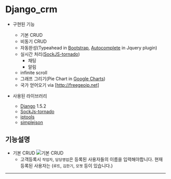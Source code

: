 Django_crm
==========

* 구현된 기능
  * 기본 CRUD
  * 비동기 CRUD
  * 자동완성(Typeahead in [Bootstrap][], [Autocomplete] in Jquery plugin)
  * 실시간 처리([SockJS-tornado])
      * 채팅
      * 알림
  * infinite scroll
  * 그래프 그리기(Pie Chart in [Google Charts])
  * 국가 얻어오기 via [http://freegeoip.net]

* 사용된 라이브러리
    * [Django](https://www.djangoproject.com) 1.5.2
    * [SockJs-tornado](https://github.com/mrjoes/sockjs-tornado)
    * [iptools](https://github.com/bd808/python-iptools)
    * [simplejson](http://simplejson.readthedocs.org/)

기능설명
--------
* 기본 CRUD
![기본 CRUD](http://img.naver.net/static/www/u/2013/0819/nmms_111143893.gif)
    * 고객등록시 `작업자`, `담당영업`은 등록된 사용자들의 이름을 입력해야합니다. 현재 등록된 사용자는 (`루트`, `김한기`, `모젯` 등이 있습니다.)

---
[Bootstrap]: http://getbootstrap.com
[Autocomplete]: http://bassistance.de/jquery-plugins/jquery-plugin-autocomplete
[SockJS-tornado]: https://github.com/mrjoes/sockjs-tornado
[Google Charts]: https://google-developers.appspot.com/chart/
[http://freegeoip.net]: http://freegeoip.net